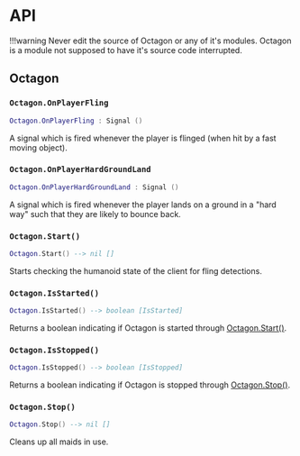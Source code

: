 # API

!!!warning
    Never edit the source of Octagon or any of it's modules. Octagon is a module not supposed to have it's source code interrupted.

## Octagon

### `Octagon.OnPlayerFling`
```lua
Octagon.OnPlayerFling : Signal ()
```

A signal which is fired whenever the player is flinged (when hit by a fast moving object). 

### `Octagon.OnPlayerHardGroundLand`
```lua
Octagon.OnPlayerHardGroundLand : Signal ()
```

A signal which is fired whenever the player lands on a ground in a "hard way" such that they are likely to bounce back. 

### `Octagon.Start()`
```lua 
Octagon.Start() --> nil []
```

Starts checking the humanoid state of the client for fling detections.

### `Octagon.IsStarted()`

```lua
Octagon.IsStarted() --> boolean [IsStarted]
```

Returns a boolean indicating if Octagon is started through [Octagon.Start()](https://silentsreplacement.github.io/Octagon/Client/API/#octagonstart).

### `Octagon.IsStopped()`

```lua
Octagon.IsStopped() --> boolean [IsStopped]
```

Returns a boolean indicating if Octagon is stopped through [Octagon.Stop()](https://silentsreplacement.github.io/Octagon/Client/API/#octagonstop).

### `Octagon.Stop()`

```lua
Octagon.Stop() --> nil []
```

Cleans up all maids in use.
